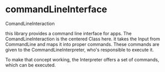 # commandLineInterface
ComandLineInteraction

this library provides a command line interface for apps.
The ComandLineInteraction is the centered Class here. it takes the Input
from CommandLine and maps it into proper commands. These
commands are given to the CommandLineInterpreter, who's responsible to
execute it.

To make that concept working, the Interpreter offers a set of commands,
which can be executed.

